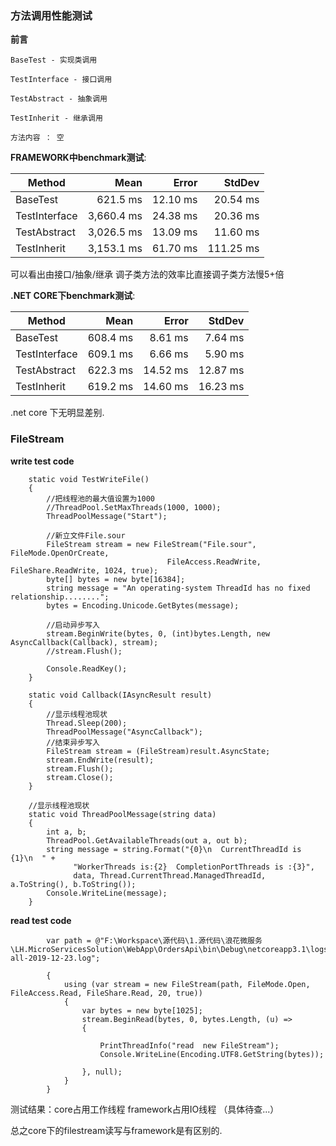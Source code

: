 
### 方法调用性能测试 ###

 **前言**

	BaseTest - 实现类调用

	TestInterface - 接口调用

	TestAbstract - 抽象调用

	TestInherit - 继承调用

	方法内容 ： 空


 **FRAMEWORK中benchmark测试**:

|        Method |       Mean |    Error |    StdDev |
|-------------- |-----------:|---------:|----------:|
|      BaseTest |   621.5 ms | 12.10 ms |  20.54 ms |
| TestInterface | 3,660.4 ms | 24.38 ms |  20.36 ms |
|  TestAbstract | 3,026.5 ms | 13.09 ms |  11.60 ms |
|   TestInherit | 3,153.1 ms | 61.70 ms | 111.25 ms |

可以看出由接口/抽象/继承 调子类方法的效率比直接调子类方法慢5+倍

 **.NET CORE下benchmark测试**:

|        Method |     Mean |    Error |   StdDev |
|-------------- |---------:|---------:|---------:|
|      BaseTest | 608.4 ms |  8.61 ms |  7.64 ms |
| TestInterface | 609.1 ms |  6.66 ms |  5.90 ms |
|  TestAbstract | 622.3 ms | 14.52 ms | 12.87 ms |
|   TestInherit | 619.2 ms | 14.60 ms | 16.23 ms |

.net core 下无明显差别.

### FileStream ###

 **write test code**

		static void TestWriteFile()
        {
            //把线程池的最大值设置为1000
            //ThreadPool.SetMaxThreads(1000, 1000);
            ThreadPoolMessage("Start");

            //新立文件File.sour
            FileStream stream = new FileStream("File.sour", FileMode.OpenOrCreate,
                                       FileAccess.ReadWrite, FileShare.ReadWrite, 1024, true);
            byte[] bytes = new byte[16384];
            string message = "An operating-system ThreadId has no fixed relationship........";
            bytes = Encoding.Unicode.GetBytes(message);

            //启动异步写入
            stream.BeginWrite(bytes, 0, (int)bytes.Length, new AsyncCallback(Callback), stream);
            //stream.Flush(); 

            Console.ReadKey();
        }

        static void Callback(IAsyncResult result)
        {
            //显示线程池现状
            Thread.Sleep(200);
            ThreadPoolMessage("AsyncCallback");
            //结束异步写入
            FileStream stream = (FileStream)result.AsyncState;
            stream.EndWrite(result);
            stream.Flush();
            stream.Close();
        }

        //显示线程池现状
        static void ThreadPoolMessage(string data)
        {
            int a, b;
            ThreadPool.GetAvailableThreads(out a, out b);
            string message = string.Format("{0}\n  CurrentThreadId is {1}\n  " +
                  "WorkerThreads is:{2}  CompletionPortThreads is :{3}",
                  data, Thread.CurrentThread.ManagedThreadId, a.ToString(), b.ToString());
            Console.WriteLine(message);
        }

 **read test code**

            var path = @"F:\Workspace\源代码\1.源代码\浪花微服务\LH.MicroServicesSolution\WebApp\OrdersApi\bin\Debug\netcoreapp3.1\logs\nlog-all-2019-12-23.log";

            {
                using (var stream = new FileStream(path, FileMode.Open, FileAccess.Read, FileShare.Read, 20, true))
                {
                    var bytes = new byte[1025];
                    stream.BeginRead(bytes, 0, bytes.Length, (u) =>
                    {

                        PrintThreadInfo("read  new FileStream");
                        Console.WriteLine(Encoding.UTF8.GetString(bytes));

                    }, null);
                }
            }

测试结果：core占用工作线程 framework占用IO线程 （具体待查...）

总之core下的filestream读写与framework是有区别的.

 

